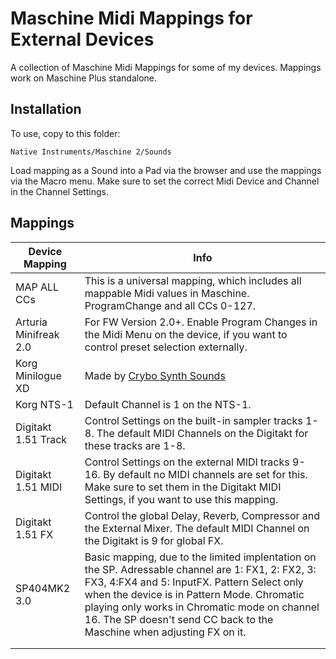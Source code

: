 # Maschine Midi Mappings for External Devices

A collection of Maschine Midi Mappings for some of my devices. Mappings work on Maschine Plus standalone.

## Installation

To use, copy to this folder:

`Native Instruments/Maschine 2/Sounds`

Load mapping as a Sound into a Pad via the browser and use the mappings via the Macro menu. Make sure to set the correct Midi Device and Channel in the Channel Settings.

## Mappings

| Device Mapping        | Info                                                                                                                                                                                                                                                                                                                      |
| --------------------- | ------------------------------------------------------------------------------------------------------------------------------------------------------------------------------------------------------------------------------------------------------------------------------------------------------------------------- |
| MAP ALL CCs           | This is a universal mapping, which includes all mappable Midi values in Maschine. ProgramChange and all CCs 0-127.                                                                                                                                                                                                        |
| Arturia Minifreak 2.0 | For FW Version 2.0+. Enable Program Changes in the Midi Menu on the device, if you want to control preset selection externally.                                                                                                                                                                                           |
| Korg Minilogue XD     | Made by [Crybo Synth Sounds](https://www.youtube.com/watch?v=iT-_8rAE6-A)                                                                                                                                                                                                                                                 |
| Korg NTS-1            | Default Channel is 1 on the NTS-1.                                                                                                                                                                                                                                                                                        |
| Digitakt 1.51 Track   | Control Settings on the built-in sampler tracks 1-8. The default MIDI Channels on the Digitakt for these tracks are 1-8.                                                                                                                                                                                                  |
| Digitakt 1.51 MIDI    | Control Settings on the external MIDI tracks 9-16. By default no MIDI channels are set for this. Make sure to set them in the Digitakt MIDI Settings, if you want to use this mapping.                                                                                                                                    |
| Digitakt 1.51 FX      | Control the global Delay, Reverb, Compressor and the External Mixer. The default MIDI Channel on the Digitakt is 9 for global FX.                                                                                                                                                                                         |
| SP404MK2 3.0          | Basic mapping, due to the limited implentation on the SP. Adressable channel are 1: FX1, 2: FX2, 3: FX3, 4:FX4 and 5: InputFX. Pattern Select only when the device is in Pattern Mode. Chromatic playing only works in Chromatic mode on channel 16. The SP doesn't send CC back to the Maschine when adjusting FX on it. |
|                       |                                                                                                                                                                                                                                                                                                                           |
|                       |                                                                                                                                                                                                                                                                                                                           |
